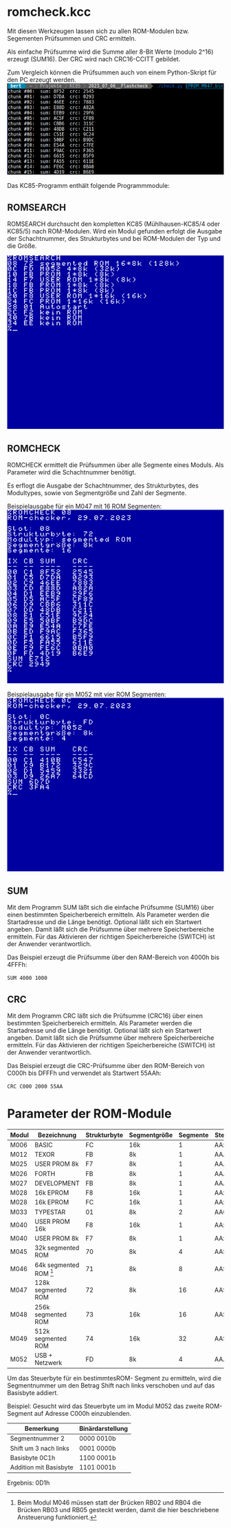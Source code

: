 # romcheck.kcc

Mit diesen Werkzeugen lassen sich zu allen ROM-Modulen bzw. Segementen Prüfsummen und CRC ermitteln.

Als einfache Prüfsumme wird die Summe aller 8-Bit Werte (modulo 2^16) erzeugt (SUM16). Der CRC wird nach CRC16-CCITT gebildet.

Zum Vergleich können die Prüfsummen auch von einem Python-Skript für den PC erzeugt werden. 
![Screenshot](Bilder/flashcheck_pc.png)

Das KC85-Programm enthält folgende Programmmodule:
## ROMSEARCH

ROMSEARCH durchsucht den kompletten KC85 (Mühlhausen-KC85/4 oder KC85/5) nach ROM-Modulen. Wird ein Modul gefunden erfolgt die Ausgabe der Schachtnummer, des Strukturbytes und bei ROM-Modulen der Typ und die Größe.

![Screenshot](Bilder/romsearch.png)

## ROMCHECK

ROMCHECK ermittelt die Prüfsummen über alle Segmente eines Moduls.
Als Parameter wird die Schachtnummer benötigt.

Es erflogt die Ausgabe der Schachtnummer, des Strukturbytes, des Modultypes, sowie von Segmentgröße und Zahl der Segmente.

Beispielausgabe für ein M047 mit 16 ROM Segmenten:
![Screenshot](Bilder/romcheck_M047.png)


Beispielausgabe für ein M052 mit vier ROM Segmenten:
![Screenshot](Bilder/romcheck_M052.png)


## SUM
Mit dem Programm SUM läßt sich die einfache Prüfsumme (SUM16) über einen bestimmten Speicherbereich ermitteln.
Als Parameter werden die Startadresse und die Länge benötigt.
Optional läßt sich ein Startwert angeben. Damit läßt sich die Prüfsumme über mehrere Speicherbereiche ermitteln.
Für das Aktivieren der richtigen Speicherbereiche (SWITCH) ist der Anwender verantwortlich.

Das Beispiel erzeugt die Prüfsumme über den RAM-Bereich von 4000h bis 4FFFh:

```
SUM 4000 1000
```

## CRC
Mit dem Programm CRC läßt sich die Prüfsumme (CRC16) über einen bestimmten Speicherbereich ermitteln.
Als Parameter werden die Startadresse und die Länge benötigt.
Optional läßt sich ein Startwert angeben. Damit läßt sich die Prüfsumme über mehrere Speicherbereiche ermitteln.
Für das Aktivieren der richtigen Speicherbereiche (SWITCH) ist der Anwender verantwortlich.

Das Beispiel erzeugt die CRC-Prüfsumme über den ROM-Bereich von C000h bis DFFFh und verwendet als Startwert 55AAh:

```
CRC C000 2000 55AA
```

# Parameter der ROM-Module

Modul | Bezeichnung            | Strukturbyte | Segmentgröße | Segmente | Steuerbyte | Basis | Shift
----- | -----------            | ------------ | ------------ | -------- | ---------- | ----- | -----
M006  | BASIC                  | FC           | 16k          |  1       | AAxxxxxM   | C1    | %
M012  | TEXOR                  | FB           |  8k          |  1       | AAAxxxxM   | C1    | %
M025  | USER PROM 8k           | F7           |  8k          |  1       | AAAxxxxM   | C1    | %
M026  | FORTH                  | FB           |  8k          |  1       | AAAxxxxM   | C1    | %
M027  | DEVELOPMENT            | FB           |  8k          |  1       | AAAxxxxM   | C1    | %
M028  | 16k EPROM              | F8           | 16k          |  1       | AAxxxxxM   | C1    | %
M028  | 16k EPROM              | FC           | 16k          |  1       | AAxxxxxM   | C1    | %
M033  | TYPESTAR               | 01           |  8k          |  2       | AA0SxxxM   | C1    | 4
M040  | USER PROM 16k          | F8           | 16k          |  1       | AAxxxxxM   | C1    | %
M040  | USER PROM 8k           | F7           |  8k          |  1       | AAxxxxxM   | C1    | %
M045  | 32k segmented ROM      | 70           |  8k          |  4       | AASSxxxM   | C1    | 4
M046  | 64k segmented ROM [^1] | 71           |  8k          |  8       | AASSSxxM   | C1    | 3
M047  | 128k segmented ROM     | 72           |  8k          | 16       | AASSSSxM   | C1    | 2
M048  | 256k segmented ROM     | 73           | 16k          | 16       | AASSSSxM   | C1    | 2
M049  | 512k segmented ROM     | 74           | 16k          | 32       | AASSSSSM   | C1    | 1
M052  | USB + Netzwerk         | FD           |  8k          |  4       | AAASSPxM   | C1    | 3

[^1]: Beim Modul M046 müssen statt der Brücken RB02 und RB04 die Brücken RB03 und RB05 gesteckt werden, damit die hier beschriebene Ansteuerung funktioniert.

Um das Steuerbyte für ein bestimmtesROM- Segment zu ermitteln, wird die Segmentnummer um den Betrag Shift nach links verschoben und auf das Basisbyte addiert.

Beispiel: Gesucht wird das Steuerbyte um im Modul M052 das zweite ROM-Segment auf Adresse C000h einzublenden.

Bemerkung              | Binärdarstellung
---------              | ----------------
Segmentnummer 2        | 0000 0010b
Shift um 3 nach links  | 0001 0000b
Basisbyte  0C1h        | 1100 0001b
Addition mit Basisbyte | 1101 0001b 
Ergebnis: 0D1h
